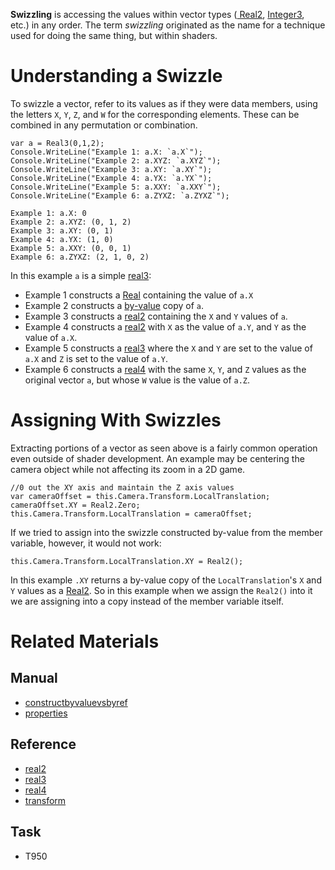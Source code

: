 **Swizzling** is accessing the values within vector types ([ Real2](https://github.com/ZilchEngine/ZilchDocs/blob/master/code_reference/nada_base_types/real2.markdown), [ Integer3](https://github.com/ZilchEngine/ZilchDocs/blob/master/code_reference/nada_base_types/integer3.markdown), etc.) in any order. The term *swizzling* originated as the name for a technique used for doing the same thing, but within shaders.

 # Understanding a Swizzle
To swizzle a vector, refer to its values as if they were data members, using the letters `X`, `Y`, `Z`, and `W` for the corresponding elements. These can be combined in any permutation or combination.

```name=Simple Swizzle, lang=csharp
var a = Real3(0,1,2);
Console.WriteLine("Example 1: a.X: `a.X`");
Console.WriteLine("Example 2: a.XYZ: `a.XYZ`");
Console.WriteLine("Example 3: a.XY: `a.XY`");
Console.WriteLine("Example 4: a.YX: `a.YX`");
Console.WriteLine("Example 5: a.XXY: `a.XXY`");
Console.WriteLine("Example 6: a.ZYXZ: `a.ZYXZ`");
```
```name=Console Output
Example 1: a.X: 0
Example 2: a.XYZ: (0, 1, 2)
Example 3: a.XY: (0, 1)
Example 4: a.YX: (1, 0)
Example 5: a.XXY: (0, 0, 1)
Example 6: a.ZYXZ: (2, 1, 0, 2)
```

In this example `a` is a simple [real3](https://github.com/ZilchEngine/ZilchDocs/blob/master/code_reference/nada_base_types/real3.markdown):

- Example 1 constructs a [Real](https://github.com/ZilchEngine/ZilchDocs/blob/master/code_reference/nada_base_types/real.markdown) containing the value of `a.X`
- Example 2 constructs a [by-value](https://github.com/ZilchEngine/ZilchDocs/blob/master/zilch_editor_documentation/zeromanual/nada_in_zero/constructbyvaluevsbyref.markdown) copy of `a`.
- Example 3 constructs a [real2](https://github.com/ZilchEngine/ZilchDocs/blob/master/code_reference/nada_base_types/real2.markdown) containing the `X` and `Y` values of `a`. 
- Example 4 constructs a [real2](https://github.com/ZilchEngine/ZilchDocs/blob/master/code_reference/nada_base_types/real2.markdown) with `X` as the value of `a.Y`, and `Y` as the value of `a.X`.
- Example 5 constructs a [real3](https://github.com/ZilchEngine/ZilchDocs/blob/master/code_reference/nada_base_types/real3.markdown) where the `X` and `Y` are set to the value of `a.X` and `Z` is set to the value of `a.Y`.
- Example 6 constructs a [real4](https://github.com/ZilchEngine/ZilchDocs/blob/master/code_reference/nada_base_types/real4.markdown) with the same `X`, `Y`, and `Z` values as the original vector `a`, but whose `W` value is the value of `a.Z`.

 # Assigning With Swizzles
Extracting portions of a vector as seen above is a fairly common operation even outside of shader development. An example may be centering the camera object while not affecting its zoom in a 2D game.

```name=XY Assignment Without Swizzle, lang=csharp
//0 out the XY axis and maintain the Z axis values
var cameraOffset = this.Camera.Transform.LocalTranslation;
cameraOffset.XY = Real2.Zero;
this.Camera.Transform.LocalTranslation = cameraOffset;
```
If we tried to assign into the swizzle constructed by-value from the member variable, however, it would not work:

```name=Direct Assignment Into Member Swizzle, lang=csharp, counterexample
this.Camera.Transform.LocalTranslation.XY = Real2();
```

In this example `.XY` returns a by-value copy of the `LocalTranslation`'s `X` and `Y` values as a [Real2](https://github.com/ZilchEngine/ZilchDocs/blob/master/code_reference/nada_base_types/real2.markdown). So in this example when we assign the `Real2()` into it we are assigning into a copy instead of the member variable itself.

 # Related Materials
 ## Manual
- [constructbyvaluevsbyref](https://github.com/ZilchEngine/ZilchDocs/blob/master/zilch_editor_documentation/zeromanual/nada_in_zero/constructbyvaluevsbyref.markdown)
- [properties](https://github.com/ZilchEngine/ZilchDocs/blob/master/zilch_editor_documentation/zeromanual/nada_in_zero/properties.markdown)

 ## Reference
- [real2](https://github.com/ZilchEngine/ZilchDocs/blob/master/code_reference/nada_base_types/real2.markdown)
- [real3](https://github.com/ZilchEngine/ZilchDocs/blob/master/code_reference/nada_base_types/real3.markdown)
- [real4](https://github.com/ZilchEngine/ZilchDocs/blob/master/code_reference/nada_base_types/real4.markdown)
- [transform](https://github.com/ZilchEngine/ZilchDocs/blob/master/code_reference/class_reference/transform.markdown)

 ## Task
- T950 

 
